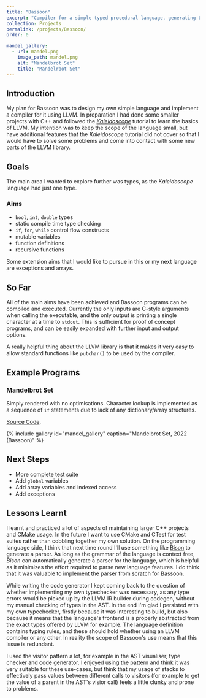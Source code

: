 ```yaml
---
title: "Bassoon"
excerpt: "Compiler for a simple typed procedural language, generating LLVM IR, or executables for (hopefully) any major platform."
collection: Projects
permalink: /projects/Bassoon/
order: 0

mandel_gallery:
  - url: mandel.png
    image_path: mandel.png
    alt: "Mandelbrot Set"
    title: "Mandelrbot Set"
---
```


## Introduction

My plan for Bassoon was to design my own simple language and implement a compiler for it using LLVM. In preparation I had done some smaller projects with C++ and followed the [*Kaleidoscope*](https://llvm.org/docs/tutorial/MyFirstLanguageFrontend/index.html) tutorial to learn the basics of LLVM. My intention was to keep the scope of the language small, but have additional features that the *Kaleidoscope* tutorial did not cover so that I would have to solve some problems and come into contact with some new parts of the LLVM library.

## Goals

The main area I wanted to explore further was types, as the *Kaleidoscope* language had just one type.

### Aims
* `bool`, `int`, `double` types
* static compile time type checking
* `if`, `for`, `while` control flow constructs
* mutable variables
* function definitions
* recursive functions

Some extension aims that I would like to pursue in this or my next language are exceptions and arrays.

## So Far

All of the main aims have been achieved and Bassoon programs can be compiled and executed. Currently the only inputs are C-style arguments when calling the executable, and the only output is printing a single character at a time to `stdout`. This is sufficient for proof of concept programs, and can be easily expanded with further input and output options.

A really helpful thing about the LLVM library is that it makes it very easy to allow standard functions like `putchar()` to be used by the compiler.


## Example Programs

### Mandelbrot Set

Simply rendered with no optimisations. Character lookup is implemented as a sequence of `if` statements due to lack of any dictionary/array structures. 

[Source Code](http://azoghal.github.io/files/brot.bs).

{% include gallery id="mandel_gallery" caption="Mandelbrot Set, 2022 (Bassoon)" %}

## Next Steps

* More complete test suite
* Add `global` variables
* Add array variables and indexed access
* Add exceptions

## Lessons Learnt

I learnt and practiced a lot of aspects of maintaining larger C++ projects and CMake usage. In the future I want to use CMake and CTest for test suites rather than cobbling together my own solution. On the programming language side, I think that next time round I'll use something like [Bison](https://www.gnu.org/software/bison/) to generate a parser. As long as the grammar of the language is context free, *Bison* can automatically generate a parser for the language, which is helpful as it minimizes the effort required to parse new language features. I do think that it was valuable to implement the parser from scratch for Bassoon. 

While writing the code generator I kept coming back to the question of whether implementing my own typechecker was necessary, as any type errors would be picked up by the LLVM IR builder during codegen, without my manual checking of types in the AST. In the end I'm glad I persisted with my own typechecker, firstly because it was interesting to build, but also because it means that the language's frontend is a properly abstracted from the exact types offered by LLVM for example. The language definition contains typing rules, and these should hold whether using an LLVM compiler or any other. In reality the scope of Bassoon's use means that this issue is redundant.

I used the visitor pattern a lot, for example in the AST visualiser, type checker and code generator. I enjoyed using the pattern and think it was very suitable for these use-cases, but think that my usage of stacks to effectively pass values between different calls to visitors (for example to get the value of a parent in the AST's visior call) feels a little clunky and prone to problems. 